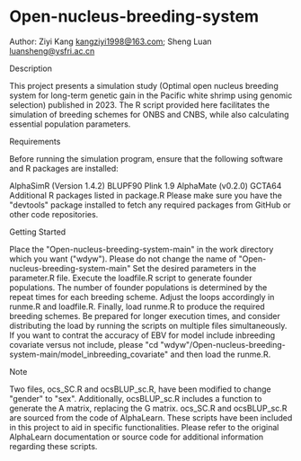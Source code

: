 # Open-nucleus-breeding-system

Author:
Ziyi Kang kangziyi1998@163.com;
Sheng Luan luansheng@ysfri.ac.cn

Description

This project presents a simulation study (Optimal open nucleus breeding system for long-term genetic gain in the Pacific white shrimp using genomic selection) published in 2023. The R script provided here facilitates the simulation of breeding schemes for ONBS and CNBS, while also calculating essential population parameters.

Requirements

Before running the simulation program, ensure that the following software and R packages are installed:

AlphaSimR (Version 1.4.2)
BLUPF90
Plink 1.9
AlphaMate (v0.2.0)
GCTA64
Additional R packages listed in package.R
Please make sure you have the "devtools" package installed to fetch any required packages from GitHub or other code repositories.

Getting Started

Place the "Open-nucleus-breeding-system-main" in the work directory which you want ("wdyw"). Please do not change the name of "Open-nucleus-breeding-system-main"
Set the desired parameters in the parameter.R file.
Execute the loadfile.R script to generate founder populations. The number of founder populations is determined by the repeat times for each breeding scheme. Adjust the loops accordingly in runme.R and loadfile.R.
Finally, load runme.R to produce the required breeding schemes. Be prepared for longer execution times, and consider distributing the load by running the scripts on multiple files simultaneously.
If you want to contrat the accuracy of EBV for model include inbreeding covariate versus not include, please "cd "wdyw"/Open-nucleus-breeding-system-main/model_inbreeding_covariate" and then load the runme.R.

Note

Two files, ocs_SC.R and ocsBLUP_sc.R, have been modified to change "gender" to "sex". Additionally, ocsBLUP_sc.R includes a function to generate the A matrix, replacing the G matrix. ocs_SC.R and ocsBLUP_sc.R are sourced from the code of AlphaLearn. These scripts have been included in this project to aid in specific functionalities. Please refer to the original AlphaLearn documentation or source code for additional information regarding these scripts.
